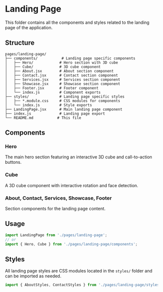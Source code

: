 # Landing Page

This folder contains all the components and styles related to the landing page of the application.

## Structure

```
pages/landing-page/
├── components/           # Landing page specific components
│   ├── Hero/            # Hero section with 3D cube
│   ├── Cube/            # 3D cube component
│   ├── About.jsx        # About section component
│   ├── Contact.jsx      # Contact section component
│   ├── Services.jsx     # Services section component
│   ├── Showcase.jsx     # Showcase section component
│   ├── Footer.jsx       # Footer component
│   └── index.js         # Component exports
├── styles/              # Landing page specific styles
│   ├── *.module.css     # CSS modules for components
│   └── index.js         # Style exports
├── LandingPage.jsx      # Main landing page component
├── index.js             # Landing page export
└── README.md           # This file
```

## Components

### Hero
The main hero section featuring an interactive 3D cube and call-to-action buttons.

### Cube
A 3D cube component with interactive rotation and face detection.

### About, Contact, Services, Showcase, Footer
Section components for the landing page content.

## Usage

```jsx
import LandingPage from './pages/landing-page';
// or
import { Hero, Cube } from './pages/landing-page/components';
```

## Styles

All landing page styles are CSS modules located in the `styles/` folder and can be imported as needed.

```jsx
import { AboutStyles, ContactStyles } from './pages/landing-page/styles';
``` 
